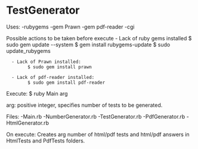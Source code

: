 TestGenerator
=============

       
Uses:  -rubygems
       -gem Prawn
       -gem pdf-reader
       -cgi
       
Possible actions to be taken before execute
       - Lack of ruby gems installed 
            $ sudo gem update --system
            $ gem install rubygems-update
            $ sudo update_rubygems
            
      - Lack of Prawn installed:
            $ sudo gem install prawn
            
      - Lack of pdf-reader installed:
            $ sudo gem install pdf-reader
            
Execute: $ ruby Main arg

arg: positive integer, specifies number of tests to be generated.

Files: -Main.rb
       -NumberGenerator.rb
       -TestGenerator.rb
       -PdfGenerator.rb
       -HtmlGenerator.rb
       
On execute: Creates arg number of html/pdf tests and html/pdf answers in HtmlTests and PdfTests folders.
       



       
